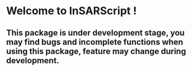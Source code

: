# Welcome to InSARScript !
## This package is under development stage, you may find bugs and incomplete functions when using this package, feature may change during development. 


